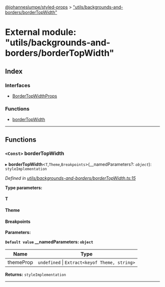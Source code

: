 [@johanneslumpe/styled-props](../README.md) > ["utils/backgrounds-and-borders/borderTopWidth"](../modules/_utils_backgrounds_and_borders_bordertopwidth_.md)

# External module: "utils/backgrounds-and-borders/borderTopWidth"

## Index

### Interfaces

* [BorderTopWidthProps](../interfaces/_utils_backgrounds_and_borders_bordertopwidth_.bordertopwidthprops.md)

### Functions

* [borderTopWidth](_utils_backgrounds_and_borders_bordertopwidth_.md#bordertopwidth)

---

## Functions

<a id="bordertopwidth"></a>

### `<Const>` borderTopWidth

▸ **borderTopWidth**<`T`,`Theme`,`Breakpoints`>(__namedParameters?: *`object`*): `styleImplementation`

*Defined in [utils/backgrounds-and-borders/borderTopWidth.ts:15](https://github.com/johanneslumpe/styled-props/blob/8e709f1/src/utils/backgrounds-and-borders/borderTopWidth.ts#L15)*

**Type parameters:**

#### T 
#### Theme 
#### Breakpoints 
**Parameters:**

**`Default value` __namedParameters: `object`**

| Name | Type |
| ------ | ------ |
| themeProp | `undefined` \| `Extract<keyof Theme, string>` |

**Returns:** `styleImplementation`

___

